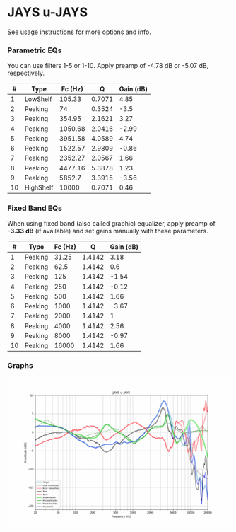 # JAYS u-JAYS
See [usage instructions](https://github.com/jaakkopasanen/AutoEq#usage) for more options and info.

### Parametric EQs
You can use filters 1-5 or 1-10. Apply preamp of -4.78 dB or -5.07 dB, respectively.

|   # | Type      |   Fc (Hz) |      Q |   Gain (dB) |
|-----|-----------|-----------|--------|-------------|
|   1 | LowShelf  |    105.33 | 0.7071 |        4.85 |
|   2 | Peaking   |     74    | 0.3524 |       -3.5  |
|   3 | Peaking   |    354.95 | 2.1621 |        3.27 |
|   4 | Peaking   |   1050.68 | 2.0416 |       -2.99 |
|   5 | Peaking   |   3951.58 | 4.0589 |        4.74 |
|   6 | Peaking   |   1522.57 | 2.9809 |       -0.86 |
|   7 | Peaking   |   2352.27 | 2.0567 |        1.66 |
|   8 | Peaking   |   4477.16 | 5.3878 |        1.23 |
|   9 | Peaking   |   5852.7  | 3.3915 |       -3.56 |
|  10 | HighShelf |  10000    | 0.7071 |        0.46 |

### Fixed Band EQs
When using fixed band (also called graphic) equalizer, apply preamp of **-3.33 dB** (if available) and set gains manually with these parameters.

|   # | Type    |   Fc (Hz) |      Q |   Gain (dB) |
|-----|---------|-----------|--------|-------------|
|   1 | Peaking |     31.25 | 1.4142 |        3.18 |
|   2 | Peaking |     62.5  | 1.4142 |        0.6  |
|   3 | Peaking |    125    | 1.4142 |       -1.54 |
|   4 | Peaking |    250    | 1.4142 |       -0.12 |
|   5 | Peaking |    500    | 1.4142 |        1.66 |
|   6 | Peaking |   1000    | 1.4142 |       -3.67 |
|   7 | Peaking |   2000    | 1.4142 |        1    |
|   8 | Peaking |   4000    | 1.4142 |        2.56 |
|   9 | Peaking |   8000    | 1.4142 |       -0.97 |
|  10 | Peaking |  16000    | 1.4142 |        1.66 |

### Graphs
![](./JAYS%20u-JAYS.png)
